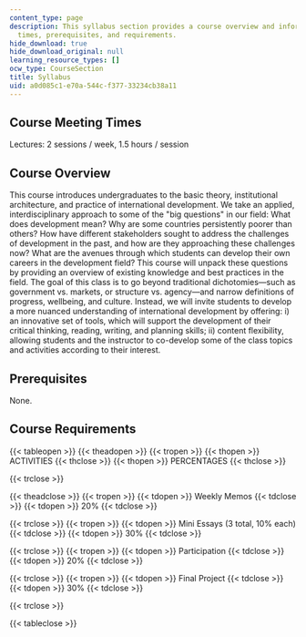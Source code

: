 ```yaml
---
content_type: page
description: This syllabus section provides a course overview and information on meeting
  times, prerequisites, and requirements.
hide_download: true
hide_download_original: null
learning_resource_types: []
ocw_type: CourseSection
title: Syllabus
uid: a0d085c1-e70a-544c-f377-33234cb38a11
---
```


Course Meeting Times
--------------------

Lectures: 2 sessions / week, 1.5 hours / session

Course Overview
---------------

This course introduces undergraduates to the basic theory, institutional architecture, and practice of international development. We take an applied, interdisciplinary approach to some of the "big questions" in our field: What does development mean? Why are some countries persistently poorer than others? How have different stakeholders sought to address the challenges of development in the past, and how are they approaching these challenges now? What are the avenues through which students can develop their own careers in the development field? This course will unpack these questions by providing an overview of existing knowledge and best practices in the field. The goal of this class is to go beyond traditional dichotomies—such as government vs. markets, or structure vs. agency—and narrow definitions of progress, wellbeing, and culture. Instead, we will invite students to develop a more nuanced understanding of international development by offering: i) an innovative set of tools, which will support the development of their critical thinking, reading, writing, and planning skills; ii) content flexibility, allowing students and the instructor to co-develop some of the class topics and activities according to their interest.

Prerequisites
-------------

None.

Course Requirements
-------------------

{{< tableopen >}}
{{< theadopen >}}
{{< tropen >}}
{{< thopen >}}
ACTIVITIES
{{< thclose >}}
{{< thopen >}}
PERCENTAGES
{{< thclose >}}

{{< trclose >}}

{{< theadclose >}}
{{< tropen >}}
{{< tdopen >}}
Weekly Memos
{{< tdclose >}}
{{< tdopen >}}
20%
{{< tdclose >}}

{{< trclose >}}
{{< tropen >}}
{{< tdopen >}}
Mini Essays (3 total, 10% each)
{{< tdclose >}}
{{< tdopen >}}
30%
{{< tdclose >}}

{{< trclose >}}
{{< tropen >}}
{{< tdopen >}}
Participation
{{< tdclose >}}
{{< tdopen >}}
20%
{{< tdclose >}}

{{< trclose >}}
{{< tropen >}}
{{< tdopen >}}
Final Project
{{< tdclose >}}
{{< tdopen >}}
30%
{{< tdclose >}}

{{< trclose >}}

{{< tableclose >}}
